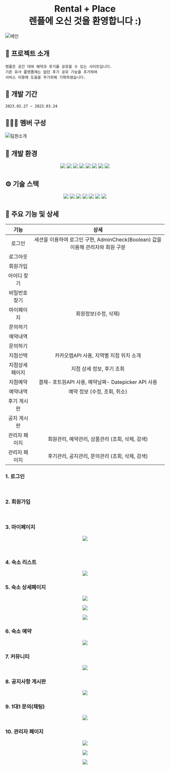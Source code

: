 <h1 align="center"> Rental + Place <br>
                    렌플에 오신 것을 환영합니다 :)</h1>

![메인](https://user-images.githubusercontent.com/119269754/227848104-60e247bd-3082-4cdf-81ea-5543b798a6cd.PNG)


## :convenience_store: 프로젝트 소개
```
렌플은 공간 대여 예약과 후기를 공유할 수 있는 사이트입니다.
기존 유사 플랫폼에는 없던 후기 공유 기능을 추가하여
서비스 이용에 도움을 주기위해 기획하였습니다.
```


## 📅 개발 기간
```
2023.02.27 ~ 2023.03.24
```


## 🧑‍🤝‍🧑 멤버 구성
![팀원소개](https://user-images.githubusercontent.com/119269754/227847290-16754e52-916f-443b-b802-14fa3732133f.PNG)

## 🧰 개발 환경 
<p align="center">
  <img src="https://img.shields.io/badge/Spring-6DB33F?style=flat-square&logo=Spring&logoColor=white"> <img src="https://img.shields.io/badge/Ecplise IDE-2C2255?style=flat-square&logo=Eclipse IDE&logoColor=white"> <img src="https://img.shields.io/badge/Visual Studio Code-007ACC?style=flat-square&logo=Visual Studio Code&logoColor=white"> 
<img src="https://img.shields.io/badge/Apache Maven-C71A36?style=flat-square&logo=Apache Maven&logoColor=white"> <img src="https://img.shields.io/badge/apache tomcat-F8DC75?style=flat-square&logo=apachetomcat&logoColor=white"> <img src="https://img.shields.io/badge/Mybatis-181717?style=flat-square&logo=Mybatis&logoColor=white">  <img src="https://img.shields.io/badge/GIT-F05032?style=flat-square&logo=GIT&logoColor=white"> <img src="https://img.shields.io/badge/GitHub-181717?style=flat-square&logo=GitHub&logoColor=white">
<p>

## ⚙️ 기술 스택
<p align="center">
  <img src="https://img.shields.io/badge/JAVA-007396?style=flat-square&logo=java&logoColor=white"> <img src="https://img.shields.io/badge/javascript-F7DF1E?style=flat-   square&logo=javascript&logoColor=black"> <img src="https://img.shields.io/badge/html-E34F26?style=flat-square&logo=html5&logoColor=white"> <img           src="https://img.shields.io/badge/css-1572B6?style=flat-square&logo=css3&logoColor=white"> <img src="https://img.shields.io/badge/bootstrap-7952B3?style=flat-    square&logo=bootstrap&logoColor=white"> <img src="https://img.shields.io/badge/oracle-F80000?style=flat-square&logo=oracle&logoColor=white"> <img src="https://img.shields.io/badge/Ajax-7D929E?style=flat-square&logo=Mybatis&logoColor=white">
  
<p>


## 🔨 주요 기능 및 상세

|기능|상세|
|:--:|:--:|
|로그인|세션을 이용하여 로그인 구현, AdminCheck(Boolean) 값을 이용해 관리자와 회원 구분 |
|로그아웃| |
|회원가입| |
|아이디 찾기| |
|비밀번호 찾기| |
|마이페이지| 회원정보(수정, 삭제) 
|문의하기| |
|예약내역| |  
|문의하기| |
|지점선택| 카카오맵API 사용, 지역별 지점 위치 소개|
|지점상세페이지| 지점 상세 정보, 후기 조회|
|지점예약| 결제- 포트원API 사용, 예약날짜- Datepicker API 사용|
|예약내역| 예약 정보 (수정, 조회, 취소)|
|후기 게시판| |
|공지 게시판| |  
|관리자 페이지| 회원관리, 예약관리, 상품관리 (조회, 삭제, 검색)
|관리자 페이지| 후기관리, 공지관리, 문의관리 (조회, 삭제, 검색)

### 1. 로그인

<br>

### 2. 회원가입

<br>

### 3. 마이페이지	
<p align="center">
  <img src="./Readme_assets/mypage123.png">
<p>
<br>

### 4. 숙소 리스트	
<p align="center">
<img src="./Readme_assets/pensionList.jpg">
</p>

### 5. 숙소 상세페이지
<p align="center">
<img src="./Readme_assets/pensionDetail.jpg">
</p>

<p align="center">
<img src="./Readme_assets/map.png">
</p>

<p align="center">
<img src="./Readme_assets/pensionDetail2.jpg">
</p>

### 6. 숙소 예약	
<p align="center">
<img src="./Readme_assets/reservation.jpg">
</p>

### 7. 커뮤니티	

<p align="center">
<img src="./Readme_assets/openChat.jpg">
</p>

### 8. 공지사항 게시판
<p align="center">
<img src="./Readme_assets/notice.jpg">
</p>


### 9. 1대1 문의(채팅)	
<p align="center">
<img src="./Readme_assets/adminChat.png"/>
</p>

### 10. 관리자 페이지	

<p align="center">
<img src="./Readme_assets/adminMain.jpg"/>
</p>

<p align="center">
<img src="./Readme_assets/memberAdmin.jpg"/>
</p>

<p align="center">
<img src="./Readme_assets/admin2.png"/>
</p>





<!--Readme 참고 사이트-->
<!--https://github.com/n0hack/readme-template/blob/main/README.md-->
<!--https://github.com/n0hack/readme-template-->
